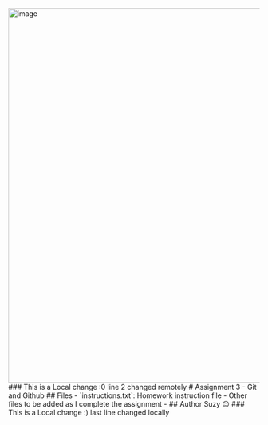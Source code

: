 <img width="1848" height="750" alt="image" src="https://github.com/user-attachments/assets/4a33b349-7839-4d22-b932-05a0372e0c6c" />
### This is a Local change :0
line 2 changed remotely
# Assignment 3 - Git and Github
## Files
- `instructions.txt`: Homework instruction file
- Other files to be added as I complete the assignment
- ## Author
Suzy 😊 ### This is a Local change :)
last line changed locally
